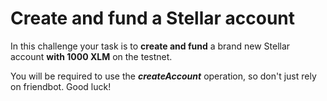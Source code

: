 # Create and fund a Stellar account
In this challenge your task is to **create and fund** a brand new Stellar account **with 1000 XLM** on the testnet. 

You will be required to use the ***createAccount*** operation, so don't just rely on friendbot. Good luck!
